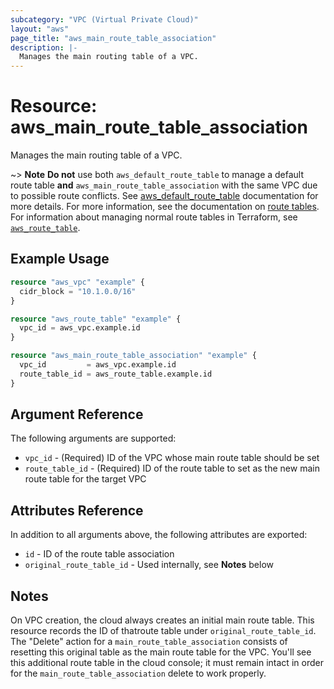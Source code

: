 ```yaml
---
subcategory: "VPC (Virtual Private Cloud)"
layout: "aws"
page_title: "aws_main_route_table_association"
description: |-
  Manages the main routing table of a VPC.
---
```


# Resource: aws_main_route_table_association

Manages the main routing table of a VPC.

~> **Note** **Do not** use both `aws_default_route_table` to manage a default route table **and** `aws_main_route_table_association` with the same VPC due to possible route conflicts. See [aws_default_route_table][tf-default-route-table] documentation for more details.
For more information, see the documentation on [route tables][route-tables]. For information about managing normal route tables in Terraform, see [`aws_route_table`][tf-route-table].

## Example Usage

```terraform
resource "aws_vpc" "example" {
  cidr_block = "10.1.0.0/16"
}

resource "aws_route_table" "example" {
  vpc_id = aws_vpc.example.id
}

resource "aws_main_route_table_association" "example" {
  vpc_id         = aws_vpc.example.id
  route_table_id = aws_route_table.example.id
}
```

## Argument Reference

The following arguments are supported:

* `vpc_id` - (Required) ID of the VPC whose main route table should be set
* `route_table_id` - (Required) ID of the route table to set as the new
  main route table for the target VPC

## Attributes Reference

In addition to all arguments above, the following attributes are exported:

* `id` - ID of the route table association
* `original_route_table_id` - Used internally, see __Notes__ below

## Notes

On VPC creation, the cloud always creates an initial main route table. This
resource records the ID of thatroute table under `original_route_table_id`.
The "Delete" action for a `main_route_table_association` consists of resetting
this original table as the main route table for the VPC. You'll see this
additional route table in the cloud console; it must remain intact in order for
the `main_route_table_association` delete to work properly.

[route-tables]: https://docs.cloud.croc.ru/en/services/networks/routetables.html
[tf-route-table]: route_table.html
[tf-default-route-table]: default_route_table.html

